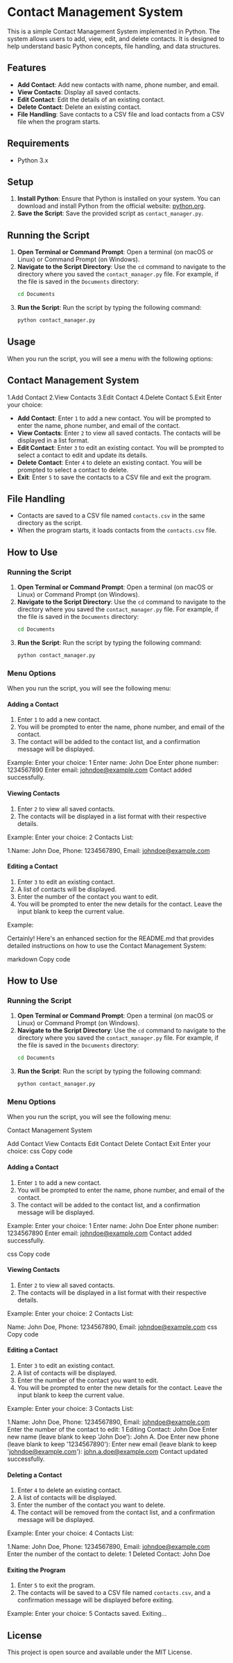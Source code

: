 # Contact Management System

This is a simple Contact Management System implemented in Python. The system allows users to add, view, edit, and delete contacts. It is designed to help understand basic Python concepts, file handling, and data structures.

## Features

- **Add Contact**: Add new contacts with name, phone number, and email.
- **View Contacts**: Display all saved contacts.
- **Edit Contact**: Edit the details of an existing contact.
- **Delete Contact**: Delete an existing contact.
- **File Handling**: Save contacts to a CSV file and load contacts from a CSV file when the program starts.

## Requirements

- Python 3.x

## Setup

1. **Install Python**: Ensure that Python is installed on your system. You can download and install Python from the official website: [python.org](https://www.python.org/downloads/).
2. **Save the Script**: Save the provided script as `contact_manager.py`.

## Running the Script

1. **Open Terminal or Command Prompt**: Open a terminal (on macOS or Linux) or Command Prompt (on Windows).
2. **Navigate to the Script Directory**: Use the `cd` command to navigate to the directory where you saved the `contact_manager.py` file. For example, if the file is saved in the `Documents` directory:
    ```sh
    cd Documents
    ```
3. **Run the Script**: Run the script by typing the following command:
    ```sh
    python contact_manager.py
    ```

## Usage

When you run the script, you will see a menu with the following options:

## Contact Management System

1.Add Contact
2.View Contacts
3.Edit Contact
4.Delete Contact
5.Exit
Enter your choice:

- **Add Contact**: Enter `1` to add a new contact. You will be prompted to enter the name, phone number, and email of the contact.
- **View Contacts**: Enter `2` to view all saved contacts. The contacts will be displayed in a list format.
- **Edit Contact**: Enter `3` to edit an existing contact. You will be prompted to select a contact to edit and update its details.
- **Delete Contact**: Enter `4` to delete an existing contact. You will be prompted to select a contact to delete.
- **Exit**: Enter `5` to save the contacts to a CSV file and exit the program.

## File Handling

- Contacts are saved to a CSV file named `contacts.csv` in the same directory as the script.
- When the program starts, it loads contacts from the `contacts.csv` file.
## How to Use

### Running the Script

1. **Open Terminal or Command Prompt**: Open a terminal (on macOS or Linux) or Command Prompt (on Windows).
2. **Navigate to the Script Directory**: Use the `cd` command to navigate to the directory where you saved the `contact_manager.py` file. For example, if the file is saved in the `Documents` directory:
    ```sh
    cd Documents
    ```
3. **Run the Script**: Run the script by typing the following command:
    ```sh
    python contact_manager.py
    ```

### Menu Options

When you run the script, you will see the following menu:


#### Adding a Contact

1. Enter `1` to add a new contact.
2. You will be prompted to enter the name, phone number, and email of the contact.
3. The contact will be added to the contact list, and a confirmation message will be displayed.

Example:
Enter your choice: 1
Enter name: John Doe
Enter phone number: 1234567890
Enter email: johndoe@example.com
Contact added successfully.

#### Viewing Contacts

1. Enter `2` to view all saved contacts.
2. The contacts will be displayed in a list format with their respective details.

Example:
Enter your choice: 2
Contacts List:

1.Name: John Doe, Phone: 1234567890, Email: johndoe@example.com

#### Editing a Contact

1. Enter `3` to edit an existing contact.
2. A list of contacts will be displayed.
3. Enter the number of the contact you want to edit.
4. You will be prompted to enter the new details for the contact. Leave the input blank to keep the current value.

Example:

Certainly! Here's an enhanced section for the README.md that provides detailed instructions on how to use the Contact Management System:

markdown
Copy code
## How to Use

### Running the Script

1. **Open Terminal or Command Prompt**: Open a terminal (on macOS or Linux) or Command Prompt (on Windows).
2. **Navigate to the Script Directory**: Use the `cd` command to navigate to the directory where you saved the `contact_manager.py` file. For example, if the file is saved in the `Documents` directory:
    ```sh
    cd Documents
    ```
3. **Run the Script**: Run the script by typing the following command:
    ```sh
    python contact_manager.py
    ```

### Menu Options

When you run the script, you will see the following menu:

Contact Management System

Add Contact
View Contacts
Edit Contact
Delete Contact
Exit
Enter your choice:
css
Copy code

#### Adding a Contact

1. Enter `1` to add a new contact.
2. You will be prompted to enter the name, phone number, and email of the contact.
3. The contact will be added to the contact list, and a confirmation message will be displayed.

Example:
Enter your choice: 1
Enter name: John Doe
Enter phone number: 1234567890
Enter email: johndoe@example.com
Contact added successfully.

css
Copy code

#### Viewing Contacts

1. Enter `2` to view all saved contacts.
2. The contacts will be displayed in a list format with their respective details.

Example:
Enter your choice: 2
Contacts List:

Name: John Doe, Phone: 1234567890, Email: johndoe@example.com
css
Copy code

#### Editing a Contact

1. Enter `3` to edit an existing contact.
2. A list of contacts will be displayed.
3. Enter the number of the contact you want to edit.
4. You will be prompted to enter the new details for the contact. Leave the input blank to keep the current value.

Example:
Enter your choice: 3
Contacts List:

1.Name: John Doe, Phone: 1234567890, Email: johndoe@example.com
Enter the number of the contact to edit: 1
Editing Contact: John Doe
Enter new name (leave blank to keep 'John Doe'): John A. Doe
Enter new phone (leave blank to keep '1234567890'):
Enter new email (leave blank to keep 'johndoe@example.com'): john.a.doe@example.com
Contact updated successfully.

#### Deleting a Contact

1. Enter `4` to delete an existing contact.
2. A list of contacts will be displayed.
3. Enter the number of the contact you want to delete.
4. The contact will be removed from the contact list, and a confirmation message will be displayed.

Example:
Enter your choice: 4
Contacts List:

1.Name: John Doe, Phone: 1234567890, Email: johndoe@example.com
Enter the number of the contact to delete: 1
Deleted Contact: John Doe

#### Exiting the Program

1. Enter `5` to exit the program.
2. The contacts will be saved to a CSV file named `contacts.csv`, and a confirmation message will be displayed before exiting.

Example:
Enter your choice: 5
Contacts saved. Exiting...

## License

This project is open source and available under the MIT License.
